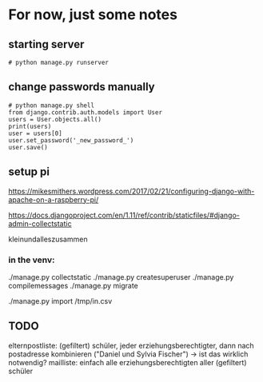 
# For now, just some notes

## starting server

`# python manage.py runserver`

## change passwords manually

```
# python manage.py shell
from django.contrib.auth.models import User
users = User.objects.all()
print(users)
user = users[0]
user.set_password('_new_password_')
user.save()
```


## setup pi

https://mikesmithers.wordpress.com/2017/02/21/configuring-django-with-apache-on-a-raspberry-pi/


https://docs.djangoproject.com/en/1.11/ref/contrib/staticfiles/#django-admin-collectstatic

kleinundalleszusammen

### in the venv:
./manage.py collectstatic
./manage.py createsuperuser
./manage.py compilemessages
./manage.py migrate


./manage.py import /tmp/in.csv 



## TODO

elternpostliste: (gefiltert) schüler, jeder erziehungsberechtigter, dann nach postadresse kombinieren ("Daniel und Sylvia Fischer") -> ist das wirklich notwendig?
mailliste: einfach alle erziehungsberechtigten aller (gefiltert) schüler
